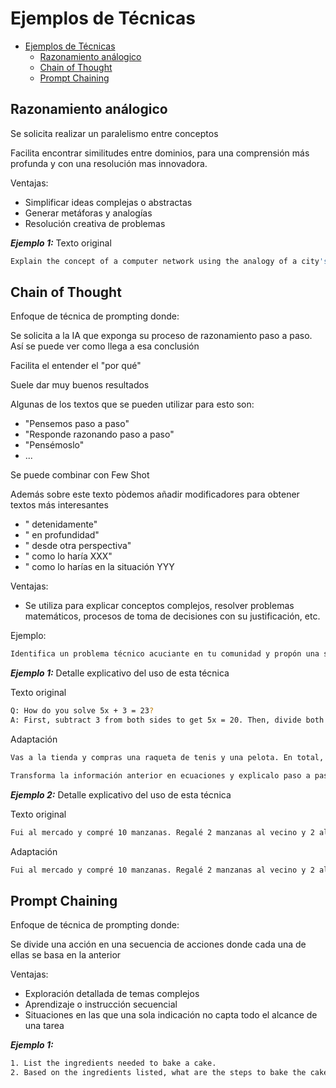 # Ejemplos de Técnicas

- [Ejemplos de Técnicas](#ejemplos-de-técnicas)
  - [Razonamiento análogico](#razonamiento-análogico)
  - [Chain of Thought](#chain-of-thought)
  - [Prompt Chaining](#prompt-chaining)





## Razonamiento análogico

Se solicita realizar un paralelismo entre conceptos

Facilita encontrar similitudes entre dominios, para una comprensión más profunda y con una resolución mas innovadora.

Ventajas:

* Simplificar ideas complejas o abstractas
* Generar metáforas y analogías
* Resolución creativa de problemas

***Ejemplo 1:*** Texto original

```bash
Explain the concept of a computer network using the analogy of a city's transportation system.
```





## Chain of Thought

Enfoque de técnica de prompting donde:

Se solicita a la IA que exponga su proceso de razonamiento paso a paso. Así se puede ver como llega a esa conclusión

Facilita el entender el "por qué"

Suele dar muy buenos resultados

Algunas de los textos que se pueden utilizar para esto son:

* "Pensemos paso a paso"
* "Responde razonando paso a paso"
* "Pensémoslo"
* ...

Se puede combinar con Few Shot

Además sobre este texto pòdemos añadir modificadores para obtener textos más interesantes

* "<texto CoT> detenidamente"
* "<texto CoT> en profundidad"
* "<texto CoT> desde otra perspectiva"
* "<texto CoT> como lo haría XXX"
* "<texto CoT> como lo harías en la situación YYY


Ventajas:

* Se utiliza para explicar conceptos complejos, resolver problemas matemáticos, procesos de toma de decisiones con su justificación, etc.

Ejemplo:

```bash
Identifica un problema técnico acuciante en tu comunidad y propón una solución global para mitigar su impacto
```




***Ejemplo 1:*** Detalle explicativo del uso de esta técnica

Texto original

```bash
Q: How do you solve 5x + 3 = 23?
A: First, subtract 3 from both sides to get 5x = 20. Then, divide both sides by 5 to find x = 4.
```

Adaptación

```bash
Vas a la tienda y compras una raqueta de tenis y una pelota. En total, todo cuesta 65 euro. la raqueta cuesta 60 euros más que la pelota

Transforma la información anterior en ecuaciones y explicalo paso a paso
```

***Ejemplo 2:*** Detalle explicativo del uso de esta técnica

Texto original

```bash
Fui al mercado y compré 10 manzanas. Regalé 2 manzanas al vecino y 2 al reparador. Luego fui y compré 5 manzanas más y me comí 1. ¿Cuántas manzanas me quedan?
```

Adaptación

```bash
Fui al mercado y compré 10 manzanas. Regalé 2 manzanas al vecino y 2 al reparador. Luego fui y compré 5 manzanas más y me comí 1. ¿Cuántas manzanas me quedan? Pensemos paso a paso.
```





## Prompt Chaining

Enfoque de técnica de prompting donde:

Se divide una acción en una secuencia de acciones donde cada una de ellas se basa en la anterior

Ventajas:

* Exploración detallada de temas complejos
* Aprendizaje o instrucción secuencial
* Situaciones en las que una sola indicación no capta todo el alcance de una tarea

***Ejemplo 1:***

```bash
1. List the ingredients needed to bake a cake.
2. Based on the ingredients listed, what are the steps to bake the cake?
```
